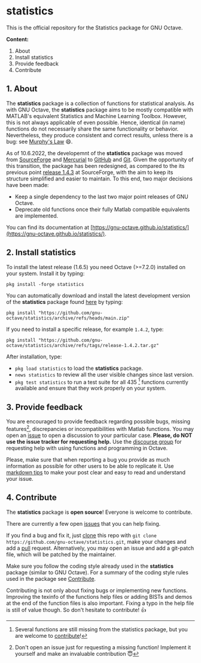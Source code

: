 # statistics

This is the official repository for the Statistics package for GNU Octave.

**Content:**

1. About
2. Install statistics
3. Provide feedback
4. Contribute

## 1. About

The **statistics** package is a collection of functions for statistical analysis. As with GNU Octave, the **statistics** package aims to be mostly compatible with MATLAB's equivalent Statistics and Machine Learning Toolbox. However, this is not always applicable of even possible. Hence, identical (in name) functions do not necessarily share the same functionality or behavior. Nevertheless, they produce consistent and correct results, unless there is a bug: see [Murphy's Law](https://en.wikipedia.org/wiki/Murphy's_law) :smile:.

As of 10.6.2022, the developemnt of the **statistics** package was moved from [SourceForge](https://octave.sourceforge.io/statistics/) and [Mercurial](https://en.wikipedia.org/wiki/Mercurial) to [GitHub](https://github.com/gnu-octave/statistics) and [Git](https://en.wikipedia.org/wiki/Git). Given the opportunity of this transition, the package has been redesigned, as compared to the its previous point [release 1.4.3](https://octave.sourceforge.io/download.php?package=statistics-1.4.3.tar.gz) at SourceForge, with the aim to keep its structure simplified and easier to maintain. To this end, two major decisions have been made:
- Keep a single dependency to the last two major point releases of GNU Octave.
- Deprecate old functions once their fully Matlab compatible equivalents are implemented.

You can find its documentation at [https://gnu-octave.github.io/statistics/](https://gnu-octave.github.io/statistics/).

## 2. Install statistics

To install the latest release (1.6.5) you need Octave (>=7.2.0) installed on your system. Install it by typing:

  `pkg install -forge statistics`

You can automatically download and install the latest development version of the **statistics** package found [here](https://github.com/gnu-octave/statistics/archive/refs/heads/main.zip) by typing:

  `pkg install "https://github.com/gnu-octave/statistics/archive/refs/heads/main.zip"`

If you need to install a specific release, for example `1.4.2`, type:

  `pkg install "https://github.com/gnu-octave/statistics/archive/refs/tags/release-1.4.2.tar.gz"`

After installation, type:
- `pkg load statistics` to load the **statistics** package.
- `news statistics` to review all the user visible changes since last version.
- `pkg test statistics` to run a test suite for all 435 [^1] functions currently available and ensure that they work properly on your system.

[^1]: Several functions are still missing from the statistics package, but you are welcome to [contribute](https://github.com/gnu-octave/statistics/blob/main/CONTRIBUTING.md)!

## 3. Provide feedback

You are encouraged to provide feedback regarding possible bugs, missing features[^2], discrepancies or incompatibilities with Matlab functions. You may open an [issue](https://github.com/gnu-octave/statistics/issues) to open a discussion to your particular case. **Please, do NOT use the issue tracker for requesting help.** Use the [discourse group](https://octave.discourse.group/c/help/6) for requesting help with using functions and programming in Octave.

Please, make sure that when reporting a bug you provide as much information as possible for other users to be able to replicate it. Use [markdown tips](https://docs.github.com/en/get-started/writing-on-github/getting-started-with-writing-and-formatting-on-github/basic-writing-and-formatting-syntax) to make your post clear and easy to read and understand your issue.

[^2]: Don't open an issue just for requesting a missing function! Implement it yourself and make an invaluable contribution :innocent:

## 4. Contribute

The **statistics** package is **open source**! Everyone is welcome to contribute.

There are currently a few open [issues](https://github.com/gnu-octave/statistics/issues) that you can help fixing.

If you find a bug and fix it, just [clone](https://github.com/gnu-octave/statistics.git) this repo with `git clone https://github.com/gnu-octave/statistics.git`, make your changes and add a [pull](https://github.com/gnu-octave/statistics/pulls) request. Alternatively, you may open an issue and add a git-patch file, which will be patched by the maintainer.

Make sure you follow the coding style already used in the **statistics** package (similar to GNU Octave). For a summary of the coding style rules used in the package see [Contribute](https://github.com/gnu-octave/statistics/blob/main/CONTRIBUTING.md).

Contributing is not only about fixing bugs or implementing new functions. Improving the texinfo of the functions help files or adding BISTs and demos at the end of the function files is also important. Fixing a typo in the help file is still of value though. So don't hesitate to contribute! :+1:

